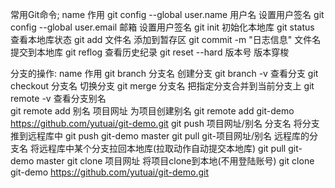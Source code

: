 常用Git命令;
    name                                    作用
    git config --global user.name 用户名     设置用户签名
    git config --global user.email 邮箱      设置用户签名
    git init                                初始化本地库
    git status                              查看本地库状态
    git add 文件名                           添加到暂存区
    git commit -m "日志信息" 文件名           提交到本地库
    git reflog                              查看历史纪录
    git reset --hard 版本号                  版本穿梭
     
分支的操作:
    name                                    作用
    git branch 分支名                        创建分支
    git branch -v                           查看分支
    git checkout 分支名                      切换分支
    git merge 分支名                         把指定分支合并到当前分支上 
    git remote -v                           查看分支别名    
    git remote add 别名 项目网址              为项目创建别名    git remote add git-demo https://github.com/yutuai/git-demo.git
    git push 项目网址/别名 分支名              将分支推到远程库中 git push git-demo master
    git pull git-项目网址/别名 远程库的分支名   将远程库中某个分支拉回本地库(拉取动作自动提交本地库)   git pull git-demo master
    git clone 项目网址                        将项目clone到本地(不用登陆账号)   git clone git-demo https://github.com/yutuai/git-demo.git 
                      
